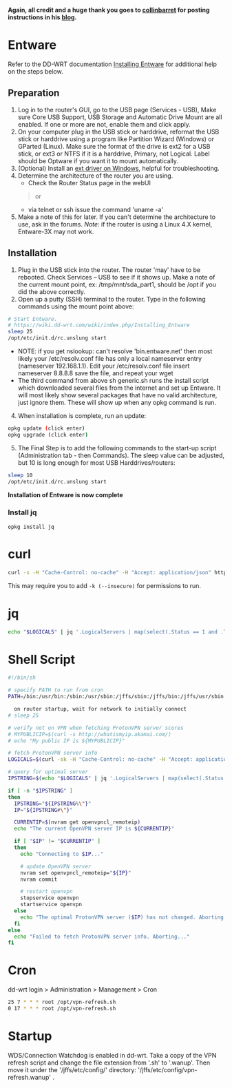 __Again, all credit and a huge thank you goes to [collinbarret](https://github.com/collinbarrett) for posting instructions in his [blog](https://collinmbarrett.com/protonvpn-dd-wrt-api-script/).__

# Entware

Refer to the DD-WRT documentation [Installing Entware](https://wiki.dd-wrt.com/wiki/index.php/Installing_Entware) for additional help on the steps below.

## Preparation

1. Log in to the router's GUI, go to the USB page (Services - USB), Make sure Core USB Support, USB Storage and Automatic Drive Mount are all enabled. If one or more are not, enable them and click apply.
2. On your computer plug in the USB stick or harddrive, reformat the USB stick or harddrive using a program like Partition Wizard (Windows) or GParted (Linux). Make sure the format of the drive is ext2 for a USB stick, or ext3 or NTFS if it is a harddrive, Primary, not Logical. Label should be Optware if you want it to mount automatically.
3. (Optional) Install an [ext driver on Windows](http://www.ext2fsd.com/), helpful for troubleshooting.
4. Determine the architecture of the router you are using.
    * Check the Router Status page in the webUI
    > or
    * via telnet or ssh issue the command 'uname -a'
5. Make a note of this for later. If you can't determine the architecture to use, ask in the forums.
    _Note_: if the router is using a Linux 4.X kernel, Entware-3X may not work.

## Installation

1. Plug in the USB stick into the router. The router 'may' have to be rebooted. Check Services – USB to see if it shows up. Make a note of the current mount point, ex: /tmp/mnt/sda_part1, should be /opt if you did the above correctly.
3. Open up a putty (SSH) terminal to the router. Type in the following commands using the mount point above:

```sh
# Start Entware.
# https://wiki.dd-wrt.com/wiki/index.php/Installing_Entware
sleep 25
/opt/etc/init.d/rc.unslung start
```

   * NOTE: if you get nslookup: can't resolve 'bin.entware.net' then most likely your /etc/resolv.conf file has only a local nameserver entry (nameserver 192.168.1.1). Edit your /etc/resolv.conf file insert nameserver 8.8.8.8 save the file, and repeat your wget
  * The third command from above sh generic.sh runs the install script which downloaded several files from the internet and set up Entware. It will most likely show several packages that have no valid architecture, just ignore them. These will show up when any opkg command is run.

4. When installation is complete, run an update:

```sh
opkg update (click enter)
opkg upgrade (click enter)
```

5. The Final Step is to add the following commands to the start-up script (Administration tab - then Commands). The sleep value can be adjusted, but 10 is long enough for most USB Harddrives/routers:

```sh
sleep 10
/opt/etc/init.d/rc.unslung start
```

__Installation of Entware is now complete__

### Install jq

`opkg install jq`

# curl

```sh
curl -s -H "Cache-Control: no-cache" -H "Accept: application/json" https://api.protonmail.ch/vpn/logicals
```

This may require you to add  `-k (--insecure)` for permissions to run.

# jq

```sh
echo "$LOGICALS" | jq '.LogicalServers | map(select(.Status == 1 and .Tier == 2 and .Features == 8 and (.City | (contains("Atlanta") or contains("Dallas") or contains("Chicago"))))) | [sort_by(.Score, .Load)[]][0] | .Servers[0].EntryIP'
```

# Shell Script

```sh
#!/bin/sh

# specify PATH to run from cron
PATH=/bin:/usr/bin:/sbin:/usr/sbin:/jffs/sbin:/jffs/bin:/jffs/usr/sbin:/jffs/usr/bin:/mmc/sbin:/mmc/bin:/mmc/usr/sbin:/mmc/usr/bin:/opt/sbin:/opt/bin:/opt/usr/sbin:/opt/usr/bin

  on router startup, wait for network to initially connect
# sleep 25

# verify not on VPN when fetching ProtonVPN server scores
# MYPUBLICIP=$(curl -s http://whatismyip.akamai.com/)
# echo "My public IP is ${MYPUBLICIP}"

# fetch ProtonVPN server info
LOGICALS=$(curl -sk -H "Cache-Control: no-cache" -H "Accept: application/json" https://api.protonmail.ch/vpn/logicals)

# query for optimal server
IPSTRING=$(echo "$LOGICALS" | jq '.LogicalServers | map(select(.Status == 1 and .Tier == 2 and .Features == 8 and (.City | (contains("Atlanta") or contains("Dallas") or contains("Chicago"))))) | [sort_by(.Score, .Load)[]][0] | .Servers[0].EntryIP')

if [ -n "$IPSTRING" ]
then
  IPSTRING="${IPSTRING%\"}"
  IP="${IPSTRING#\"}"

  CURRENTIP=$(nvram get openvpncl_remoteip)
  echo "The current OpenVPN server IP is ${CURRENTIP}"

  if [ "$IP" != "$CURRENTIP" ]
  then
    echo "Connecting to $IP..."

    # update OpenVPN server
    nvram set openvpncl_remoteip="${IP}"
    nvram commit

    # restart openvpn
    stopservice openvpn
    startservice openvpn
  else
    echo "The optimal ProtonVPN server ($IP) has not changed. Aborting..."
  fi
else
  echo "Failed to fetch ProtonVPN server info. Aborting..."
fi
```

# Cron

dd-wrt login > Administration > Management > Cron

```sh
25 7 * * * root /opt/vpn-refresh.sh
0 17 * * * root /opt/vpn-refresh.sh
```

# Startup

WDS/Connection Watchdog is enabled in dd-wrt. Take a copy of the VPN refresh script and change the file extension from '.sh' to '.wanup'. Then move it under the '/jffs/etc/config/' directory: '/jffs/etc/config/vpn-refresh.wanup' .
